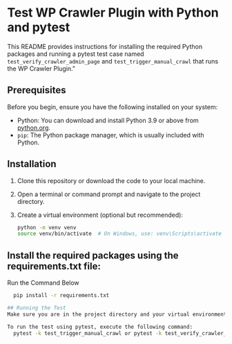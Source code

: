 # Test WP Crawler Plugin with Python and pytest

This README provides instructions for installing the required Python packages and running a pytest test case named `test_verify_crawler_admin_page` and `test_trigger_manual_crawl` that runs the WP Crawler Plugin."

## Prerequisites

Before you begin, ensure you have the following installed on your system:

- Python: You can download and install Python 3.9 or above from [python.org](https://www.python.org/downloads/).
- `pip`: The Python package manager, which is usually included with Python.

## Installation

1. Clone this repository or download the code to your local machine.

2. Open a terminal or command prompt and navigate to the project directory.

3. Create a virtual environment (optional but recommended):

   ```bash
   python -m venv venv
   source venv/bin/activate  # On Windows, use: venv\Scripts\activate

## Install the required packages using the requirements.txt file:
Run the  Command Below
  ```bash
    pip install -r requirements.txt

## Running the Test
Make sure you are in the project directory and your virtual environment is activated.

To run the test using pytest, execute the following command:
    pytest -k test_trigger_manual_crawl or pytest -k test_verify_crawler_admin_page
